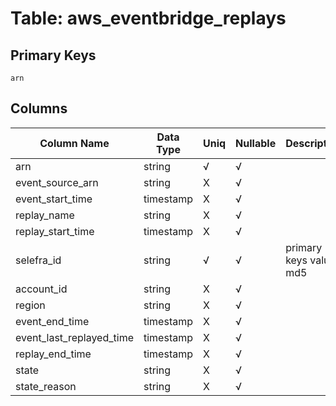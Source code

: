 # Table: aws_eventbridge_replays

## Primary Keys 

```
arn
```


## Columns 

|  Column Name   |  Data Type  | Uniq | Nullable | Description | 
|  ----  | ----  | ----  | ----  | ---- | 
| arn | string | √ | √ |  | 
| event_source_arn | string | X | √ |  | 
| event_start_time | timestamp | X | √ |  | 
| replay_name | string | X | √ |  | 
| replay_start_time | timestamp | X | √ |  | 
| selefra_id | string | √ | √ | primary keys value md5 | 
| account_id | string | X | √ |  | 
| region | string | X | √ |  | 
| event_end_time | timestamp | X | √ |  | 
| event_last_replayed_time | timestamp | X | √ |  | 
| replay_end_time | timestamp | X | √ |  | 
| state | string | X | √ |  | 
| state_reason | string | X | √ |  | 


